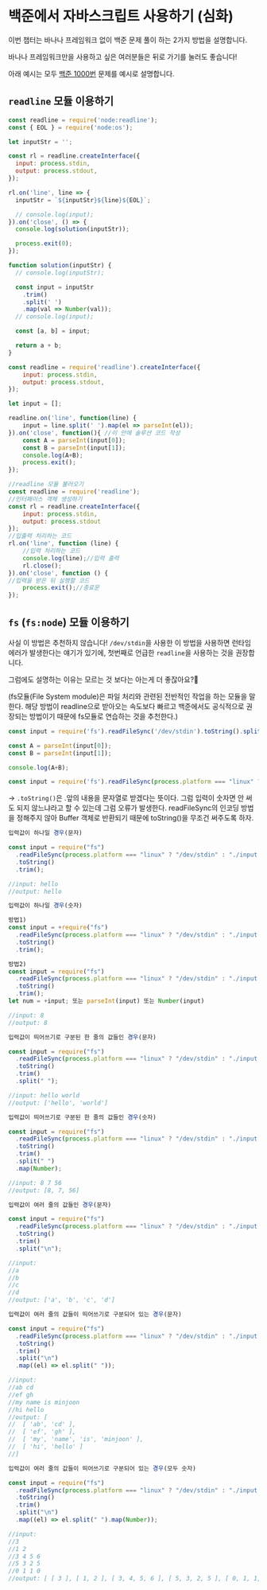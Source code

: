 # 백준에서 자바스크립트 사용하기 (심화)

이번 챕터는 바나나 프레임워크 없이 백준 문제 풀이 하는 2가지 방법을 설명합니다.

바나나 프레임워크만을 사용하고 싶은 여러분들은 뒤로 가기를 눌러도 좋습니다!

아래 예시는 모두 [백준 1000번](https://www.acmicpc.net/problem/1000) 문제를 예시로 설명합니다.

## `readline` 모듈 이용하기

```javascript
const readline = require('node:readline');
const { EOL } = require('node:os');

let inputStr = '';

const rl = readline.createInterface({
  input: process.stdin,
  output: process.stdout,
});

rl.on('line', line => {
  inputStr = `${inputStr}${line}${EOL}`;

  // console.log(input);
}).on('close', () => {
  console.log(solution(inputStr));

  process.exit(0);
});

function solution(inputStr) {
  // console.log(inputStr);

  const input = inputStr
    .trim()
    .split(' ')
    .map(val => Number(val));
  // console.log(input);

  const [a, b] = input;

  return a + b;
}
```

```javascript
const readline = require('readline').createInterface({
    input: process.stdin,
    output: process.stdout,
});

let input = [];

readline.on('line', function(line) {
    input = line.split(' ').map(el => parseInt(el));
}).on('close', function(){ //이 안에 솔루션 코드 작성
    const A = parseInt(input[0]);
    const B = parseInt(input[1]);
    console.log(A+B);
    process.exit();
});
```

```js
//readline 모듈 불러오기
const readline = require('readline');
//인터페이스 객체 생성하기
const rl = readline.createInterface({
    input: process.stdin,
    output: process.stdout
});
//입출력 처리하는 코드
rl.on('line', function (line) {
    //입력 처리하는 코드
    console.log(line);//입력 출력
    rl.close();
}).on('close', function () {
//입력을 받은 뒤 실행할 코드
    process.exit();//종료문
});
```

## `fs` (`fs:node`) 모듈 이용하기

사실 이 방법은 추천하지 않습니다! `/dev/stdin`을 사용한 이 방법을 사용하면 런타임 에러가 발생한다는 얘기가 있기에, 첫번째로 언급한 `readline`을 사용하는 것을 권장합니다.

그럼에도 설명하는 이유는 모르는 것 보다는 아는게 더 좋잖아요?🤔

(fs모듈(File System module)은 파일 처리와 관련된 전반적인 작업을 하는 모듈을 말한다. 해당 방법이 readline으로 받아오는 속도보다 빠르고 백준에서도 공식적으로 권장되는 방법이기 때문에 fs모듈로 연습하는 것을 추천한다.)

```javascript
const input = require('fs').readFileSync('/dev/stdin').toString().split(' ');

const A = parseInt(input[0]);
const B = parseInt(input[1]);

console.log(A+B);
```

```js
const input = require('fs').readFileSync(process.platform === "linux" ? "/dev/stdin" : "./input.txt").toString().trim().split(" ").map(Number)
```

-> `.toString()`은 .앞의 내용을 문자열로 받겠다는 뜻이다. 그럼 입력이 숫자면 안 써도 되지 않느냐라고 할 수 있는데 그럼 오류가 발생한다. readFileSync의 인코딩 방법을 정해주지 않아 Buffer 객체로 반환되기 때문에 toString()을 무조건 써주도록 하자.

```js
입력값이 하나일 경우(문자)

const input = require("fs")
  .readFileSync(process.platform === "linux" ? "/dev/stdin" : "./input.txt")
  .toString()
  .trim();

//input: hello
//output: hello
```

```js
입력값이 하나일 경우(숫자)

방법1)
const input = +require("fs")
  .readFileSync(process.platform === "linux" ? "/dev/stdin" : "./input.txt")
  .toString()
  .trim();

방법2)
const input = require("fs")
  .readFileSync(process.platform === "linux" ? "/dev/stdin" : "./input.txt")
  .toString()
  .trim();
let num = +input; 또는 parseInt(input) 또는 Number(input)

//input: 8
//output: 8
```

```js
입력값이 띄어쓰기로 구분된 한 줄의 값들인 경우(문자)

const input = require("fs")
  .readFileSync(process.platform === "linux" ? "/dev/stdin" : "./input.txt")
  .toString()
  .trim()
  .split(" ");

//input: hello world
//output: ['hello', 'world']
```

```js
입력값이 띄어쓰기로 구분된 한 줄의 값들인 경우(숫자)

const input = require("fs")
  .readFileSync(process.platform === "linux" ? "/dev/stdin" : "./input.txt")
  .toString()
  .trim()
  .split(" ")
  .map(Number);

//input: 8 7 56
//output: [8, 7, 56]
```

```js
입력값이 여러 줄의 값들인 경우(문자)

const input = require("fs")
  .readFileSync(process.platform === "linux" ? "/dev/stdin" : "./input.txt")
  .toString()
  .trim()
  .split("\n");

//input:
//a
//b
//c
//d
//output: ['a', 'b', 'c', 'd']
```

```js
입력값이 여러 줄의 값들이 띄어쓰기로 구분되어 있는 경우(문자)

const input = require("fs")
  .readFileSync(process.platform === "linux" ? "/dev/stdin" : "./input.txt")
  .toString()
  .trim()
  .split("\n")
  .map((el) => el.split(" "));

//input:
//ab cd
//ef gh
//my name is minjoon
//hi hello
//output: [
//  [ 'ab', 'cd' ],
//  [ 'ef', 'gh' ],
//  [ 'my', 'name', 'is', 'minjoon' ],
//  [ 'hi', 'hello' ]
//]
```

```js
입력값이 여러 줄의 값들이 띄어쓰기로 구분되어 있는 경우(모두 숫자)

const input = require("fs")
  .readFileSync(process.platform === "linux" ? "/dev/stdin" : "./input.txt")
  .toString()
  .trim()
  .split("\n")
  .map((el) => el.split(" ").map(Number));

//input:
//3
//1 2
//3 4 5 6
//5 3 2 5
//0 1 1 0
//output: [ [ 3 ], [ 1, 2 ], [ 3, 4, 5, 6 ], [ 5, 3, 2, 5 ], [ 0, 1, 1, 0 ] ]
```
